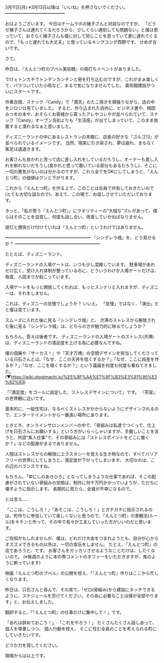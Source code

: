 3月11日(月) ※3月13日以降は『いいね』を押さないでください。
━━━━━━━━━━━━━━

おはようございます。
今日はチームラボの猪子さんと対談なのですが、
「どうせ猪子さんは遅れてくるだろうから、少しぐらい遅刻しても問題ない」と僕は思っていて、おそらく猪子さんも僕に対して同じことを思っていて更に遅れてくるので、「もっと遅れても大丈夫」と思っているキングコング西野です。
せめぎ合いです。

さて。

昨日は、『えんとつ町のプペル美術館』の冊打ちイベントがありました。

でけぇトンカチでトンチンカンチンと冊を打ち込むのですが、これがまぁ楽しくて、パラついていた小雨など、まるで気になりませんでした。
美術館建設がついにスタートです。

作業合間、スナック『Candy』で「満天」のたこ焼きを頬張りながら、店の中をジロジロ見ていました。
すると、作り込まれた店内に、ビジネス書や、相田みつをの本や、おそらくお客様から貰ったアレやコレやが並べられていて、スナック『Candy』オープン当初よりも「生活感」が出てしまっていて、このまま放置すると潰れるなぁと思いました。

ディズニーランドの中にあるレストランの本棚に、店長の好きな『ゴルゴ13』が並べられているイメージです。
当然、現実に引き戻され、夢は崩れ、まもなく客足は遠退きます。

お客さんも良かれと思って店に差し入れをしているだろうし、オーナーも差し入れを断れないだろうし(良かれと思って置いている部分もあるだろうし)、そこに一切の悪気がないのは分かるのですが、これら全てをOKにしてしまうと、『えんとつ町』の価値はグンと下がります。

これから『えんとつ町』を作る上で、このことは全員で共有しておきたいので(とても大切な話なので)、あえて、この場で、お話しさせていただいております。

きっと、「私が思う『えんとつ町』」にクオリティーの“大幅な”ズレがあって、僕らはそのことを自覚し、何度も話し合い、改善していかねばなりません。

提灯と煙突だけ付けていれば『えんとつ町』というわけではありません。

━━━━━━━━━━━━━━━━━━━━
『シンデレラ城』を、どう見せるか？
━━━━━━━━━━━━━━━━━━━━

たとえば、ディズニーランド。

ディズニーランドの入場ゲートは、いつも少し混雑しています。
駐車場があれだけ広く、受け入れ体制が整っているのに、どういうわけか入場ゲートだけは、毎度、人詰まりが起こっています。

入場ゲートをもっと開放してくれれば、もっとスンナリと入れますが、ディズニーは、それをしません。

これは、ディズニーの怠慢でしょうか？
いいえ。
「怠慢」ではなく、「演出」だと僕は見ています。

スムーズに入れた後に見る『シンデレラ城』と、
渋滞のストレスから解放された後に見る『シンデレラ城』は、どちらの方が魅力的に映るでしょうか？

もちろん、答えは後者です。
ディズニーランドの入場ゲートのストレス(渋滞)は、ディズニーランドの満足度を上げる為に必要なんですね。

僕の個展や『サーカス！』や『天才万博』の空間デザインを担当してくださっている只石さんとは、「なぜ、ここの天井を低くするか？」「なぜ、ここに段差を作るか？」「なぜ、ここを暗くするか？」という議論を何度も何度も重ねてきました。
(▼https://wiki.otogimachi.jp/%E5%8F%AA%E7%9F%B3%E3%81%95%E3%82%93)

「『満足度』をゴールに設定した、ストレスデザインについて」です。
『茶室』の世界観に近いです。

基本的に、一般住宅は、なるべくストレスがかからないようにデザインされるので、エンターテイメントから一番遠い場所にあります。

ときどき、オンラインサロンメンバーの中で、「骨組みは私達でつくって、仕上げを只石さんにお願いする」という方がいらっしゃいますが、手厳しいことを言うと、所詮“素人仕事”で、その骨組みには「ストレスポイントをどこに置くか？」などの配慮がまるでありません。

人間はストレスからの解放にエクスタシーを覚える生き物なので、すべてバリアフリーの世界にしてしまうと、満足度が下がってしまいます。
大切なのは、この辺のバランスですね。

もちろん、「©️にしのあきひろ」となってしまうような仕事であれば、そこの配慮がされていない骨組みの空間は、制作に何千万円かかっていようが、ただちに壊すように指示します。
長期的に見たら、全員が不幸になるので。

とは言え……

「ここは、こうしろ！」「あそこは、こうしろ！」とガチガチに指示されるのは、町作りに参加していて楽しくないと思うので、『えんとつ町』の景観法(ルール)をキチンと作って、その中で各々が工夫していった方がいいのだと思います。

ご存知かもしれませんが、僕は、どれだけ大金をつまれようとも、自分が心からオススメできるもの以外は、一切の宣伝をしません。
たとえ、『えんとつ町』の店であろうと、です。
お客さんをガッカリさせるようなことだけは、したくないので。
(※毎週のように本の帯コメントのオファーをいただきますが、鬼のように断っています)

映画『えんとつ町のプペル』の公開を控え、「『えんとつ町』作りはここから忙しくなります。

昨日は、只石さんと呑んで、その席で、「ゼロ(骨組み)から建設にタッチできるように、スケジュールを空けてください。その為に必要なことは僕が全部やります」と、お伝えしました。

翻訳すると、「『えんとつ町』の仕事だけに集中して！」です。

「あれは辞めておこう！」
「これをやろう！」
たくさんたくさん話しあって、
個人を尊重しつつ、
個人行動を控え、
そこに住む全員のことを考えられる町にしていきたいです。

どうか力を貸してください。

現場からは以上です。
